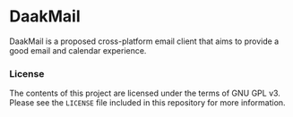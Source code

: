 # DaakMail

DaakMail is a proposed cross-platform email client that aims to provide a good email and calendar experience.

### License

The contents of this project are licensed under the terms of GNU GPL v3. Please see the `LICENSE` file included in this repository for more information.